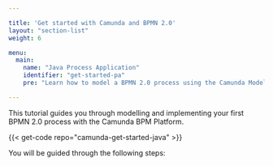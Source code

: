 ```yaml
---

title: 'Get started with Camunda and BPMN 2.0'
layout: "section-list"
weight: 6

menu:
  main:
    name: "Java Process Application"
    identifier: "get-started-pa"
    pre: "Learn how to model a BPMN 2.0 process using the Camunda Modeler, add a Java Class and HTML Forms. Package it as a web application and deploy it to an Apache Tomcat Server."

---
```


This tutorial guides you through modelling and implementing your first BPMN 2.0 process with the Camunda BPM Platform.

{{< get-code repo="camunda-get-started-java" >}}

You will be guided through the following steps:
